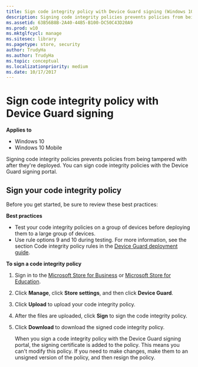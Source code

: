 ```yaml
---
title: Sign code integrity policy with Device Guard signing (Windows 10)
description: Signing code integrity policies prevents policies from being tampered with after they're deployed. You can sign code integrity policies with the Device Guard signing portal.
ms.assetid: 63B56B8B-2A40-44B5-B100-DC50C43D20A9
ms.prod: w10
ms.mktglfcycl: manage
ms.sitesec: library
ms.pagetype: store, security
author: TrudyHa
ms.author: TrudyHa
ms.topic: conceptual
ms.localizationpriority: medium
ms.date: 10/17/2017
---
```


# Sign code integrity policy with Device Guard signing

**Applies to**

-   Windows 10
-   Windows 10 Mobile

Signing code integrity policies prevents policies from being tampered with after they're deployed. You can sign code integrity policies with the Device Guard signing portal.

## Sign your code integrity policy
Before you get started, be sure to review these best practices:

**Best practices**

- Test your code integrity policies on a group of devices before deploying them to a large group of devices.
- Use rule options 9 and 10 during testing. For more information, see the section Code integrity policy rules in the [Device Guard deployment guide](https://docs.microsoft.com/windows/device-security/device-guard/device-guard-deployment-guide).

**To sign a code integrity policy**

1.  Sign in to the [Microsoft Store for Business](https://businessstore.microsoft.com) or [Microsoft Store for Education](https://educationstore.microsoft.com).
2.  Click **Manage**, click **Store settings**, and then click **Device Guard**.
3.  Click **Upload** to upload your code integrity policy.
4.  After the files are uploaded, click **Sign** to sign the code integrity policy.
5.  Click **Download** to download the signed code integrity policy.

    When you sign a code integrity policy with the Device Guard signing portal, the signing certificate is added to the policy. This means you can't modify this policy. If you need to make changes, make them to an unsigned version of the policy, and then resign the policy.